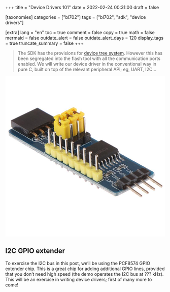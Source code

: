 +++
title = "Device Drivers 101"
date = 2022-02-24 00:31:00
draft = false

[taxonomies]
categories = ["bl702"]
tags = ["bl702", "sdk", "device drivers"]

[extra]
lang = "en"
toc = true
comment = false
copy = true
math = false
mermaid = false
outdate_alert = false
outdate_alert_days = 120
display_tags = true
truncate_summary = false
+++

> The SDK has the provisions for [device tree system](https://elinux.org/Device_Tree_Reference). However this has been segregated into the flash tool with all the communication ports enabled. We will write our device driver in the conventional way in pure C, built on top of the relevant peripheral API; eg, UART, I2C...

![i2c gpio extender](/img/PCF8574.jpeg)

## I2C GPIO extender

To exercise the I2C bus in this post, we’ll be using the PCF8574 GPIO extender chip. This is a great chip for adding additional GPIO lines, provided that you don’t need high speed (the demo operates the I2C bus at ??? kHz). This will be an exercise in writing device drivers; first of many more to come!

